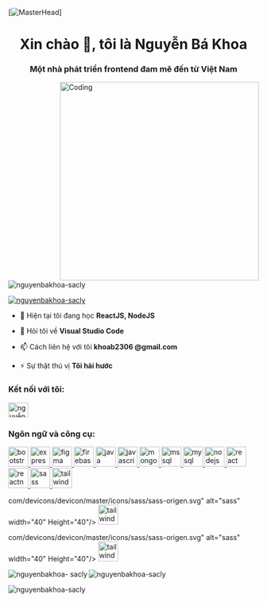 [![MasterHead](https://i.gifer.com/5eKX.gif)]
<h1 align="center">Xin chào 👋, tôi là Nguyễn Bá Khoa</h1>
<h3 align="center">Một nhà phát triển frontend đam mê đến từ Việt Nam</h3>
<img align="right" alt="Coding" width="400" src="https://i.gifer.com/5eKX.gif">
<p align="left"> <img src ="https://komarev.com/ghpvc/?username=nguyenbakhoa-sacly&label=Profile%20views&color=0e75b6&style=flat" alt="nguyenbakhoa-sacly" /> </p>

<p align="left"> <a href="https://github.com/ryo-ma/github-profile-trophy">
<img src="https://github-profile-trophy.vercel.app/?username=nguyenbakhoa-sacly" 
alt= "nguyenbakhoa-sacly" /></a> </p>

- 🌱 Hiện tại tôi đang học **ReactJS, NodeJS**

- 💬 Hỏi tôi về **Visual Studio Code**

- 📫 Cách liên hệ với tôi **khoab2306 @gmail.com**

- ⚡ Sự thật thú vị **Tôi hài hước**

<h3 align="left">Kết nối với tôi:</h3>
<p align="left">
<a href="https:// fb.com/nguyễn bá khoa" target="blank">
<img 
align="center" 
src="https://raw.githubusercontent.com/rahuldkjain/github-profile-readme-generator/master/src/images/icon/Social/facebook.svg" 
alt="nguyễn bá khoa" Height="30" width="40" /></a>
<a href="https://instagram.com/k_h___o_a" target="blank "><imgalign="center" src="https://raw.githubusercontent.com/rahuldkjain/github-profile-readme-generator/master/src/images/icons/Social/instagram.svg" alt="k_h___o_a " Height="30" width="40" /></a>
</p>

<h3 align="left">Ngôn ngữ và công cụ:</h3>
<p align="left"> <a href="https://getbootstrap.com" target="_blank" rel="noreferrer"> <img src="https://raw.githubusercontent.com/devicons/devicon /master/icons/bootstrap/bootstrap-plain-wordmark.svg" alt="bootstrap" width="40" Height="40"/> </a> <a href="https://expressjs.com" target ="_blank" rel="noreferrer"> <img src="https://raw.githubusercontent.com/devicons/devicon/master/icons/express/express-origin-wordmark.svg" alt="express" width= "40" Height="40"/> </a> <a href="https://www.figma.com/" target="_blank" rel="noreferrer"> <img src="https:// www.vectorlogo.zone/logos/figma/figma-icon.svg" alt="figma" width="40" Height="40"/> </a> <a href="https://firebase.google. com/" target="_blank" rel="noreferrer"> 
<img src="https://www.vectorlogo.zone/logos/firebase/firebase-icon.svg" alt="firebase" width="40" chiều cao ="40"/> </a> <a href="https://www.java.com" target="_blank" rel="noreferrer"> <img src="https://raw.githubusercontent.com /devicons/devicon/master/icons/java/java-origen.svg" alt="java" width="40" Height="40"/> </a> <a href="https://developer.mozilla .org/en-US/docs/Web/JavaScript" target="_blank" rel="noreferrer"> 
<img src="https://raw.githubusercontent.com/devicons/devicon/master/icons/javascript/javascript -origen.svg" alt="javascript" width="40" Height="40"/> </a> <a href="https://www.mongodb.com/" target="_blank" rel=" noreferrer"> <img src="https://raw.githubusercontent.com/devicons/devicon/master/icons/mongodb/mongodb-origen-wordmark.svg" alt="mongodb" width="40" Height="40 "/> </a> <a href="https://www.microsoft.com/en-us/sql-server" target="_blank" rel="noreferrer"> <img src="https:// www.svgrepo.com/show/303229/microsoft-sql-server-logo.svg" alt="mssql" width="40" Height="40"/> </a> <a href="https:// www.mysql.com/" target="_blank" rel="noreferrer"> <img src="https://raw.githubusercontent.com/devicons/devicon/master/icons/mysql/mysql-origin-wordmark.svg" alt="mysql" width="40" Height="40"/> </a> <a href="https://nodejs.org" target="_blank" rel="noreferrer"> <img src ="https://raw.githubusercontent.com/devicons/devicon/master/icons/nodejs/nodejs-origen-wordmark.svg" alt="nodejs" width="40" Height="40"/> </a > <a href="https://reactjs.org/" target="_blank" rel="noreferrer"> <img src="https://raw.githubusercontent.com/devicons/devicon/master/icons/react /react-origin-wordmark.svg" alt="react" width="40" Height="40"/> </a> <a href="https://reactnative.dev/" target="_blank" rel ="noreferrer"> <img src="https://reactnative.dev/img/header_logo.svg" alt="reactnative" width="40" Height="40"/> </a> <a href=" https://sass-lang.com" target="_blank" rel="noreferrer"> <img src="https://raw.githubusercontent.com/devicons/devicon/master/icons/sass/sass-origin. svg" alt="sass" width="40" Height="40"/> </a> <a href="https://tailwindcss.com/" target="_blank" rel="noreferrer"> <img src="https://www.vectorlogo.zone/logos/tailwindcss/tailwindcss-icon.svg" alt="tailwind" width="40" Height="40"/> </a> </p>com/devicons/devicon/master/icons/sass/sass-origen.svg" alt="sass" width="40" Height="40"/> </a> <a href="https://tailwindcss. com/" target="_blank" rel="noreferrer"> <img src="https://www.vectorlogo.zone/logos/tailwindcss/tailwindcss-icon.svg" alt="tailwind" width="40" chiều cao ="40"/> </a> </p>com/devicons/devicon/master/icons/sass/sass-origen.svg" alt="sass" width="40" Height="40"/> </a> <a href="https://tailwindcss. com/" target="_blank" rel="noreferrer"> <img src="https://www.vectorlogo.zone/logos/tailwindcss/tailwindcss-icon.svg" alt="tailwind" width="40" chiều cao ="40"/> </a> </p>

<p><img align="left" src="https://github-readme-stats.vercel.app/api/top-langs?username=nguyenbakhoa-sacly&show_icons=true&locale=en&layout=compact" alt="nguyenbakhoa- sacly" /></p>

<p> <img align="center" src="https://github-readme-stats.vercel.app/api?username=nguyenbakhoa-sacly&show_icons=true&locale=en" alt ="nguyenbakhoa-sacly" /></p>

<p><img align="center" src="https://github-readme-streak-stats.herokuapp.com/?user=nguyenbakhoa-sacly&" alt= "nguyenbakhoa-sacly" /></p>
